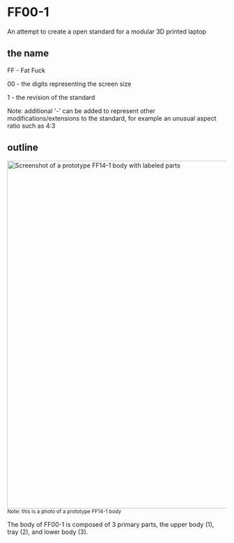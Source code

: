 # FF00-1

An attempt to create a open standard for a modular 3D printed laptop


## the name

FF - Fat Fuck

00 - the digits representing the screen size

1 - the revision of the standard


Note: additional '-' can be added to represent other modifications/extensions to the standard, for example an unusual aspect ratio such as 4:3


## outline

<img width="1313" height="797" alt="Screenshot of a prototype FF14-1 body with labeled parts" src="https://github.com/user-attachments/assets/3eec45d3-5c92-448e-9b11-092a50828a6e" />
<sub>Note: this is a photo of a prototype FF14-1 body</sub>

The body of FF00-1 is composed of 3 primary parts, the upper body (1), tray (2), and lower body (3).

